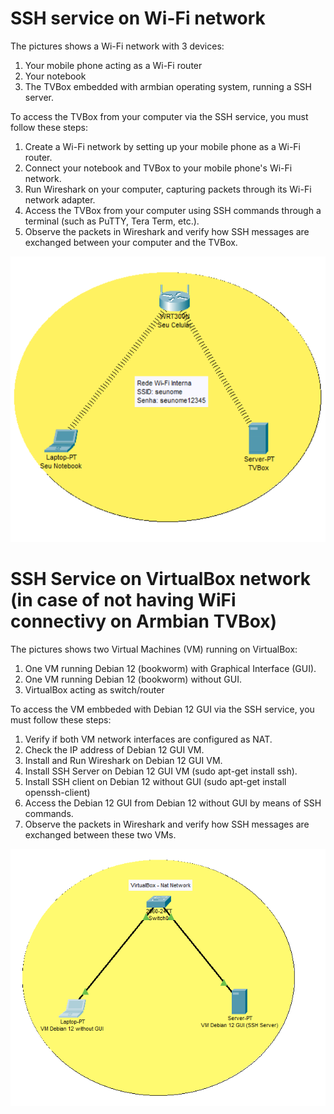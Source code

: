
# SSH service on Wi-Fi network 
The pictures shows a Wi-Fi network with 3 devices:
1. Your mobile phone acting as a Wi-Fi router
2. Your notebook
3. The TVBox embedded with armbian operating system, running a SSH server.

To access the TVBox from your computer via the SSH service, you must follow these steps:

1. Create a Wi-Fi network by setting up your mobile phone as a Wi-Fi router.
2. Connect your notebook and TVBox to your mobile phone's Wi-Fi network.
3. Run Wireshark on your computer, capturing packets through its Wi-Fi network adapter.
4. Access the TVBox from your computer using SSH commands through a terminal (such as PuTTY, Tera Term, etc.).
5. Observe the packets in Wireshark and verify how SSH messages are exchanged between your computer and the TVBox.

![WiFi Network](../../../images/week_02_WiFi_LAN.png) 

# SSH Service on VirtualBox network (in case of not having WiFi connectivy on Armbian TVBox)

The pictures shows two Virtual Machines (VM) running on VirtualBox:
1. One VM running Debian 12 (bookworm) with Graphical Interface (GUI).
2. One VM running Debian 12 (bookworm) without GUI.
3. VirtualBox acting as switch/router

To access the VM embbeded with Debian 12 GUI via the SSH service, you must follow these steps:
1. Verify if both VM network interfaces are configured as NAT.
2. Check the IP address of Debian 12 GUI VM.
3. Install and Run Wireshark on Debian 12 GUI VM.
4. Install SSH Server on Debian 12 GUI VM (sudo apt-get install ssh).
5. Install SSH client on Debian 12 without GUI (sudo apt-get install openssh-client)
6. Access the Debian 12 GUI from Debian 12 without GUI by means of SSH commands.
7. Observe the packets in Wireshark and verify how SSH messages are exchanged between these two VMs.

![VirtualBox Network](../../../images/week_02_VirtualBox_LAN.png) 


